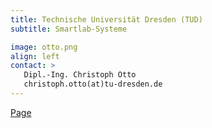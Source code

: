 ```yaml
---
title: Technische Universität Dresden (TUD) 
subtitle: Smartlab-Systeme

image: otto.png
align: left
contact: >
   Dipl.-Ing. Christoph Otto 
   christoph.otto(at)​tu-dresden.de 
---
```


[Page](https://tu-dresden.de/ing/maschinenwesen/int/das-institut/bioverfahrenstechnik-biotechnologie/SmartLab-Systeme)


